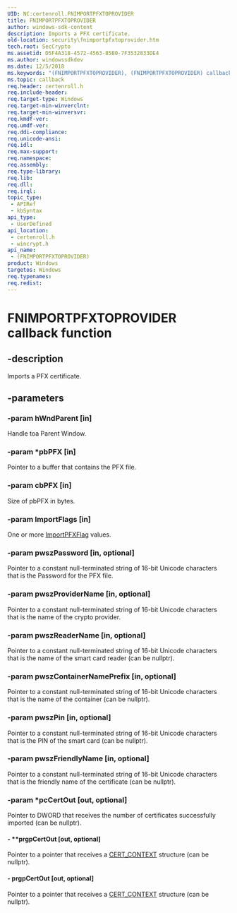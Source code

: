 ```yaml
---
UID: NC:certenroll.FNIMPORTPFXTOPROVIDER
title: FNIMPORTPFXTOPROVIDER
author: windows-sdk-content
description: Imports a PFX certificate.
old-location: security\fnimportpfxtoprovider.htm
tech.root: SecCrypto
ms.assetid: D5F4A318-4572-4563-85B0-7F3532833DE4
ms.author: windowssdkdev
ms.date: 12/5/2018
ms.keywords: "(FNIMPORTPFXTOPROVIDER), (FNIMPORTPFXTOPROVIDER) callback function [Security], FNIMPORTPFXTOPROVIDER callback, certenroll/(FNIMPORTPFXTOPROVIDER), fnimportpfxtoprovider, security.fnimportpfxtoprovider, wincrypt/(FNIMPORTPFXTOPROVIDER)"
ms.topic: callback
req.header: certenroll.h
req.include-header: 
req.target-type: Windows
req.target-min-winverclnt: 
req.target-min-winversvr: 
req.kmdf-ver: 
req.umdf-ver: 
req.ddi-compliance: 
req.unicode-ansi: 
req.idl: 
req.max-support: 
req.namespace: 
req.assembly: 
req.type-library: 
req.lib: 
req.dll: 
req.irql: 
topic_type:
 - APIRef
 - kbSyntax
api_type:
 - UserDefined
api_location:
 - certenroll.h
 - wincrypt.h
api_name:
 - (FNIMPORTPFXTOPROVIDER)
product: Windows
targetos: Windows
req.typenames: 
req.redist: 
---
```


# FNIMPORTPFXTOPROVIDER callback function


## -description


Imports a PFX certificate.


## -parameters




### -param hWndParent [in]

Handle toa Parent Window.


### -param *pbPFX [in]

Pointer to a buffer that contains the PFX file.


### -param cbPFX [in]

Size of pbPFX in bytes.


### -param ImportFlags [in]

One or more <a href="security.importpfxflags">ImportPFXFlag</a> values.


### -param pwszPassword [in, optional]

Pointer to a constant null-terminated string of 16-bit Unicode characters that is the Password for the PFX file.


### -param pwszProviderName [in, optional]

Pointer to a constant null-terminated string of 16-bit Unicode characters that is the name of the crypto provider.


### -param pwszReaderName [in, optional]

Pointer to a constant null-terminated string of 16-bit Unicode characters that is the name of the smart card reader (can be nullptr).


### -param pwszContainerNamePrefix [in, optional]

Pointer to a constant null-terminated string of 16-bit Unicode characters that is the name of the container (can be nullptr).


### -param pwszPin [in, optional]

Pointer to a constant null-terminated string of 16-bit Unicode characters that is the PIN of the smart card (can be nullptr).


### -param pwszFriendlyName [in, optional]

Pointer to a constant null-terminated string of 16-bit Unicode characters that is the friendly name of the certificate (can be nullptr).


### -param *pcCertOut [out, optional]

Pointer to DWORD that receives  the number of certificates successfully imported (can be nullptr).


#### - **prgpCertOut [out, optional]

Pointer to a pointer that receives a <a href="https://msdn.microsoft.com/f0a3200e-6541-423d-a4a3-595a31026eea">CERT_CONTEXT</a> structure (can be nullptr).


#### - prgpCertOut [out, optional]

Pointer to a pointer that receives a <a href="https://msdn.microsoft.com/f0a3200e-6541-423d-a4a3-595a31026eea">CERT_CONTEXT</a> structure (can be nullptr).

